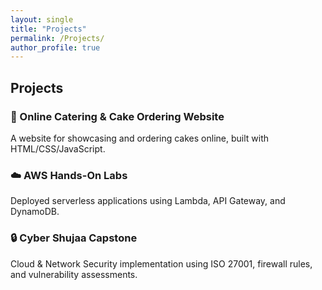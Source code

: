 ```yaml
---
layout: single
title: "Projects"
permalink: /Projects/
author_profile: true
---
```


## Projects

### 🍰 Online Catering & Cake Ordering Website  
A website for showcasing and ordering cakes online, built with HTML/CSS/JavaScript.

### ☁️ AWS Hands-On Labs  
Deployed serverless applications using Lambda, API Gateway, and DynamoDB.

### 🔒 Cyber Shujaa Capstone  
Cloud & Network Security implementation using ISO 27001, firewall rules, and vulnerability assessments.
